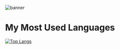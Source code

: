 ![banner](https://raw.githubusercontent.com/factoryal/factoryal/main/images/banner.png)


# My Most Used Languages
[![Top Langs](https://github-readme-stats.vercel.app/api/top-langs/?username=factoryal&layout=compact&hide=java,makefile&langs_count=6&exclude_repo=factoryal.github.io)](https://github.com/anuraghazra/github-readme-stats)